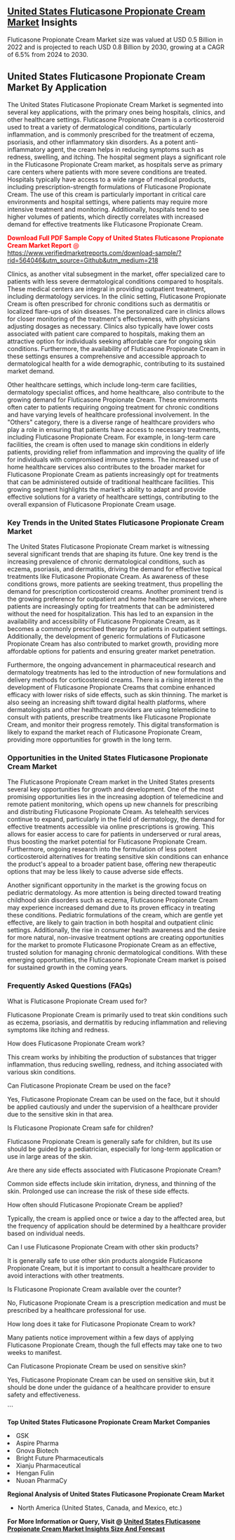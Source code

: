 <h2><a href="https://www.verifiedmarketreports.com/download-sample/?rid=564046&amp;utm_source=Github&amp;utm_medium=218" target="_blank">United States Fluticasone Propionate Cream Market</a> Insights</h2><p>Fluticasone Propionate Cream Market size was valued at USD 0.5 Billion in 2022 and is projected to reach USD 0.8 Billion by 2030, growing at a CAGR of 6.5% from 2024 to 2030.</p><p> <h2>United States Fluticasone Propionate Cream Market By Application</h2> <p>The United States Fluticasone Propionate Cream Market is segmented into several key applications, with the primary ones being hospitals, clinics, and other healthcare settings. Fluticasone Propionate Cream is a corticosteroid used to treat a variety of dermatological conditions, particularly inflammation, and is commonly prescribed for the treatment of eczema, psoriasis, and other inflammatory skin disorders. As a potent anti-inflammatory agent, the cream helps in reducing symptoms such as redness, swelling, and itching. The hospital segment plays a significant role in the Fluticasone Propionate Cream market, as hospitals serve as primary care centers where patients with more severe conditions are treated. Hospitals typically have access to a wide range of medical products, including prescription-strength formulations of Fluticasone Propionate Cream. The use of this cream is particularly important in critical care environments and hospital settings, where patients may require more intensive treatment and monitoring. Additionally, hospitals tend to see higher volumes of patients, which directly correlates with increased demand for effective treatments like Fluticasone Propionate Cream. <br><p><span class=""><span style="color: #ff0000;"><strong>Download Full PDF Sample Copy of United States Fluticasone Propionate Cream Market Report</strong> @ </span><a href="https://www.verifiedmarketreports.com/download-sample/?rid=564046&amp;utm_source=Github&amp;utm_medium=218" target="_blank">https://www.verifiedmarketreports.com/download-sample/?rid=564046&amp;utm_source=Github&amp;utm_medium=218</a></span></p></p> <p>Clinics, as another vital subsegment in the market, offer specialized care to patients with less severe dermatological conditions compared to hospitals. These medical centers are integral in providing outpatient treatment, including dermatology services. In the clinic setting, Fluticasone Propionate Cream is often prescribed for chronic conditions such as dermatitis or localized flare-ups of skin diseases. The personalized care in clinics allows for closer monitoring of the treatment's effectiveness, with physicians adjusting dosages as necessary. Clinics also typically have lower costs associated with patient care compared to hospitals, making them an attractive option for individuals seeking affordable care for ongoing skin conditions. Furthermore, the availability of Fluticasone Propionate Cream in these settings ensures a comprehensive and accessible approach to dermatological health for a wide demographic, contributing to its sustained market demand. <p>Other healthcare settings, which include long-term care facilities, dermatology specialist offices, and home healthcare, also contribute to the growing demand for Fluticasone Propionate Cream. These environments often cater to patients requiring ongoing treatment for chronic conditions and have varying levels of healthcare professional involvement. In the "Others" category, there is a diverse range of healthcare providers who play a role in ensuring that patients have access to necessary treatments, including Fluticasone Propionate Cream. For example, in long-term care facilities, the cream is often used to manage skin conditions in elderly patients, providing relief from inflammation and improving the quality of life for individuals with compromised immune systems. The increased use of home healthcare services also contributes to the broader market for Fluticasone Propionate Cream as patients increasingly opt for treatments that can be administered outside of traditional healthcare facilities. This growing segment highlights the market's ability to adapt and provide effective solutions for a variety of healthcare settings, contributing to the overall expansion of Fluticasone Propionate Cream usage. <h3>Key Trends in the United States Fluticasone Propionate Cream Market</h3> <p>The United States Fluticasone Propionate Cream market is witnessing several significant trends that are shaping its future. One key trend is the increasing prevalence of chronic dermatological conditions, such as eczema, psoriasis, and dermatitis, driving the demand for effective topical treatments like Fluticasone Propionate Cream. As awareness of these conditions grows, more patients are seeking treatment, thus propelling the demand for prescription corticosteroid creams. Another prominent trend is the growing preference for outpatient and home healthcare services, where patients are increasingly opting for treatments that can be administered without the need for hospitalization. This has led to an expansion in the availability and accessibility of Fluticasone Propionate Cream, as it becomes a commonly prescribed therapy for patients in outpatient settings. Additionally, the development of generic formulations of Fluticasone Propionate Cream has also contributed to market growth, providing more affordable options for patients and ensuring greater market penetration. <p>Furthermore, the ongoing advancement in pharmaceutical research and dermatology treatments has led to the introduction of new formulations and delivery methods for corticosteroid creams. There is a rising interest in the development of Fluticasone Propionate Creams that combine enhanced efficacy with lower risks of side effects, such as skin thinning. The market is also seeing an increasing shift toward digital health platforms, where dermatologists and other healthcare providers are using telemedicine to consult with patients, prescribe treatments like Fluticasone Propionate Cream, and monitor their progress remotely. This digital transformation is likely to expand the market reach of Fluticasone Propionate Cream, providing more opportunities for growth in the long term. <h3>Opportunities in the United States Fluticasone Propionate Cream Market</h3> <p>The Fluticasone Propionate Cream market in the United States presents several key opportunities for growth and development. One of the most promising opportunities lies in the increasing adoption of telemedicine and remote patient monitoring, which opens up new channels for prescribing and distributing Fluticasone Propionate Cream. As telehealth services continue to expand, particularly in the field of dermatology, the demand for effective treatments accessible via online prescriptions is growing. This allows for easier access to care for patients in underserved or rural areas, thus boosting the market potential for Fluticasone Propionate Cream. Furthermore, ongoing research into the formulation of less potent corticosteroid alternatives for treating sensitive skin conditions can enhance the product's appeal to a broader patient base, offering new therapeutic options that may be less likely to cause adverse side effects. <p>Another significant opportunity in the market is the growing focus on pediatric dermatology. As more attention is being directed toward treating childhood skin disorders such as eczema, Fluticasone Propionate Cream may experience increased demand due to its proven efficacy in treating these conditions. Pediatric formulations of the cream, which are gentle yet effective, are likely to gain traction in both hospital and outpatient clinic settings. Additionally, the rise in consumer health awareness and the desire for more natural, non-invasive treatment options are creating opportunities for the market to promote Fluticasone Propionate Cream as an effective, trusted solution for managing chronic dermatological conditions. With these emerging opportunities, the Fluticasone Propionate Cream market is poised for sustained growth in the coming years. <h3>Frequently Asked Questions (FAQs)</h3> <p>What is Fluticasone Propionate Cream used for?</p> <p>Fluticasone Propionate Cream is primarily used to treat skin conditions such as eczema, psoriasis, and dermatitis by reducing inflammation and relieving symptoms like itching and redness.</p> <p>How does Fluticasone Propionate Cream work?</p> <p>This cream works by inhibiting the production of substances that trigger inflammation, thus reducing swelling, redness, and itching associated with various skin conditions.</p> <p>Can Fluticasone Propionate Cream be used on the face?</p> <p>Yes, Fluticasone Propionate Cream can be used on the face, but it should be applied cautiously and under the supervision of a healthcare provider due to the sensitive skin in that area.</p> <p>Is Fluticasone Propionate Cream safe for children?</p> <p>Fluticasone Propionate Cream is generally safe for children, but its use should be guided by a pediatrician, especially for long-term application or use in large areas of the skin.</p> <p>Are there any side effects associated with Fluticasone Propionate Cream?</p> <p>Common side effects include skin irritation, dryness, and thinning of the skin. Prolonged use can increase the risk of these side effects.</p> <p>How often should Fluticasone Propionate Cream be applied?</p> <p>Typically, the cream is applied once or twice a day to the affected area, but the frequency of application should be determined by a healthcare provider based on individual needs.</p> <p>Can I use Fluticasone Propionate Cream with other skin products?</p> <p>It is generally safe to use other skin products alongside Fluticasone Propionate Cream, but it is important to consult a healthcare provider to avoid interactions with other treatments.</p> <p>Is Fluticasone Propionate Cream available over the counter?</p> <p>No, Fluticasone Propionate Cream is a prescription medication and must be prescribed by a healthcare professional for use.</p> <p>How long does it take for Fluticasone Propionate Cream to work?</p> <p>Many patients notice improvement within a few days of applying Fluticasone Propionate Cream, though the full effects may take one to two weeks to manifest.</p> <p>Can Fluticasone Propionate Cream be used on sensitive skin?</p> <p>Yes, Fluticasone Propionate Cream can be used on sensitive skin, but it should be done under the guidance of a healthcare provider to ensure safety and effectiveness.</p> ```</p><p><strong>Top United States Fluticasone Propionate Cream Market Companies</strong></p><div data-test-id=""><p><li>GSK</li><li> Aspire Pharma</li><li> Gnova Biotech</li><li> Bright Future Pharmaceuticals</li><li> Xianju Pharmaceutical</li><li> Hengan Fulin</li><li> Nuoan PharmaCy</li></p><div><strong>Regional Analysis of&nbsp;United States Fluticasone Propionate Cream Market</strong></div><ul><li dir="ltr"><p dir="ltr">North America&nbsp;(United States, Canada, and Mexico, etc.)</p></li></ul><p><strong>For More Information or Query, Visit @&nbsp;</strong><strong><a href="https://www.verifiedmarketreports.com/product/fluticasone-propionate-cream-market/?utm_source=Github&amp;utm_medium=218" target="_blank">United States Fluticasone Propionate Cream Market Insights Size And Forecast</a></strong></p></div>
